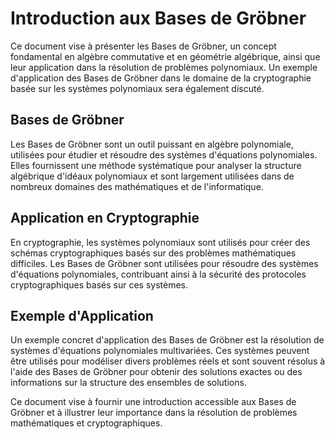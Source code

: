 # Introduction aux Bases de Gröbner

Ce document vise à présenter les Bases de Gröbner, un concept fondamental en algèbre commutative et en géométrie algébrique, ainsi que leur application dans la résolution de problèmes polynomiaux. Un exemple d'application des Bases de Gröbner dans le domaine de la cryptographie basée sur les systèmes polynomiaux sera également discuté.

## Bases de Gröbner

Les Bases de Gröbner sont un outil puissant en algèbre polynomiale, utilisées pour étudier et résoudre des systèmes d'équations polynomiales. Elles fournissent une méthode systématique pour analyser la structure algébrique d'idéaux polynomiaux et sont largement utilisées dans de nombreux domaines des mathématiques et de l'informatique.

## Application en Cryptographie

En cryptographie, les systèmes polynomiaux sont utilisés pour créer des schémas cryptographiques basés sur des problèmes mathématiques difficiles. Les Bases de Gröbner sont utilisées pour résoudre des systèmes d'équations polynomiales, contribuant ainsi à la sécurité des protocoles cryptographiques basés sur ces systèmes.

## Exemple d'Application

Un exemple concret d'application des Bases de Gröbner est la résolution de systèmes d'équations polynomiales multivariées. Ces systèmes peuvent être utilisés pour modéliser divers problèmes réels et sont souvent résolus à l'aide des Bases de Gröbner pour obtenir des solutions exactes ou des informations sur la structure des ensembles de solutions.

Ce document vise à fournir une introduction accessible aux Bases de Gröbner et à illustrer leur importance dans la résolution de problèmes mathématiques et cryptographiques.
